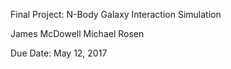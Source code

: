 Final Project: N-Body Galaxy Interaction Simulation

James McDowell
Michael Rosen

Due Date: May 12, 2017


